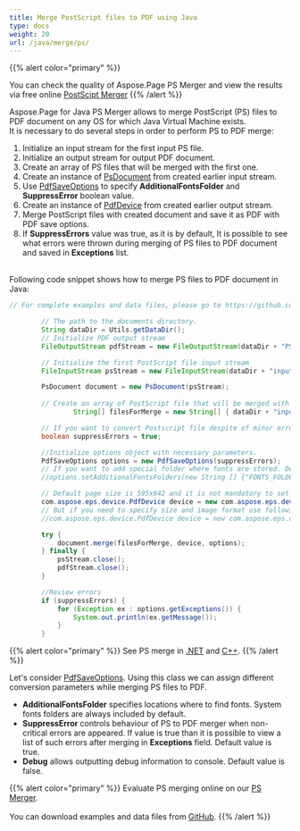 ```yaml
---
title: Merge PostScript files to PDF using Java
type: docs
weight: 20
url: /java/merge/ps/
---
```


{{% alert color="primary" %}} 

You can check the quality of Aspose.Page PS Merger and view the results via free online <a nofollow href="https://products.aspose.app/page/merge/ps">PostScipt Merger</a> {{% /alert %}} 

Aspose.Page for Java PS Merger allows to merge PostScript (PS) files to PDF document on any OS for which Java Virtual Machine exists.
<br>It is necessary to do several steps in order to perform PS to PDF merge:
1. Initialize an input stream for the first input PS file.
2. Initialize an output stream for output PDF document.
3. Create an array of PS files that will be merged with the first one.
4. Create an instance of [PsDocument](https://apireference.aspose.com/page/java/com.aspose.eps/psdocument) from created earlier input stream.
5. Use [PdfSaveOptions](https://apireference.aspose.com/page/java/com.aspose.eps.device/pdfsaveoptions) to specify **AdditionalFontsFolder** and **SuppressError** boolean value.
6. Create an instance of [PdfDevice](https://apireference.aspose.com/page/java/com.aspose.eps.device/pdfdevice) from created earlier output stream.
7. Merge PostScript files with created document and save it as PDF with PDF save options.
8. If **SuppressErrors** value was true, as it is by default, It is possible to see what errors were thrown during merging of PS files to PDF document and saved in **Exceptions** list.

<br>Following code snippet shows how to merge PS files to PDF document in Java:
<br>
```Java
// For complete examples and data files, please go to https://github.com/aspose-page/Aspose.Page-for-Java

        // The path to the documents directory.
        String dataDir = Utils.getDataDir();
        // Initialize PDF output stream
        FileOutputStream pdfStream = new FileOutputStream(dataDir + "PStoPDF.pdf");

        // Initialize the first PostScript file input stream
        FileInputStream psStream = new FileInputStream(dataDir + "input.ps");

        PsDocument document = new PsDocument(psStream);
        
        // Create an array of PostScript file that will be merged with the first one
				String[] filesForMerge = new String[] { dataDir + "input2.ps", dataDir + "input3.ps" };

        // If you want to convert Postscript file despite of minor errors set this flag
        boolean suppressErrors = true;

        //Initialize options object with necessary parameters.
        PdfSaveOptions options = new PdfSaveOptions(suppressErrors);
        // If you want to add special folder where fonts are stored. Default fonts folder in OS is always included.
        //options.setAdditionalFontsFolders(new String [] {"FONTS_FOLDER"});

        // Default page size is 595x842 and it is not mandatory to set it in PdfDevice
        com.aspose.eps.device.PdfDevice device = new com.aspose.eps.device.PdfDevice(pdfStream);
        // But if you need to specify size and image format use following line
        //com.aspose.eps.device.PdfDevice device = new com.aspose.eps.device.PdfDevice(pdfStream, new Dimension(595, 842));

        try {
            document.merge(filesForMerge, device, options);
        } finally {
            psStream.close();
            pdfStream.close();
        }

        //Review errors
        if (suppressErrors) {
            for (Exception ex : options.getExceptions()) {
                System.out.println(ex.getMessage());
            }
        }
```
{{% alert color="primary" %}}
See PS merge in [.NET](/page/net/merge/ps/) and [C++](/page/cpp/merge/ps/).
{{% /alert %}}

Let's consider [PdfSaveOptions](https://apireference.aspose.com/page/java/com.aspose.eps.device/pdfsaveoptions). Using this class we can assign different conversion parameters while merging PS files to PDF.
<br>
- **AdditionalFontsFolder** specifies locations where to find fonts. System fonts folders are always included by default.
- **SuppressError** controls behaviour of PS to PDF merger when non-critical errors are appeared. If value is true than it is possible to view a list of such errors after merging in **Exceptions** field. Default value is true.
- **Debug** allows outputting debug information to console. Default value is false.

{{% alert color="primary" %}}
Evaluate PS merging online on our <a nofollow href="https://products.aspose.app/page/merge/ps">PS Merger</a>.
<br>
<br>
You can download examples and data files from [GitHub](https://github.com/aspose-page/Aspose.Page-for-Java). {{% /alert %}} 